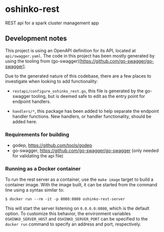 # oshinko-rest
REST api for a spark cluster management app

## Development notes

This project is using an OpenAPI definition for its API, located at
`api/swagger.yaml`. The code in this project has been mostly generated by
using the tooling from (go-swagger)[https://github.com/go-swagger/go-swagger].

Due to the generated nature of this codebase, there are a few places to
investigate when looking to add functionality:

* `restapi/configure_oshinko_rest.go`, this file is generated by the go-swagger
  tooling, but is deemed safe to edit as the entry point for endpoint handlers.

* `handlers/*`, this package has been added to help separate the endpoint
  handler functions. New handlers, or handler functionality, should be added
  here.

### Requirements for building

* godep, https://github.com/tools/godep
* go-swagger, https://github.com/go-swagger/go-swagger (only needed for
  validating the api file)

### Running as a Docker container

To run the rest server as a container, use the `make image` target to build a
container image. With the image built, it can be started from the command
line using a syntax similar to:

    $ docker run --rm -it -p 8080:8080 oshinko-rest-server

This will start the server listening on `0.0.0.0:8080`, which is the 
default option. To customize this behavior, the environment variables
`OSHINKO_SERVER_HOST` and `OSHINKO_SERVER_PORT` can be specified to the
`docker run` command to specify an address and port, respectively.

